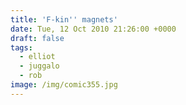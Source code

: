 ```yaml
---
title: 'F-kin'' magnets'
date: Tue, 12 Oct 2010 21:26:00 +0000
draft: false
tags:
  - elliot
  - juggalo
  - rob
image: /img/comic355.jpg
---
```


